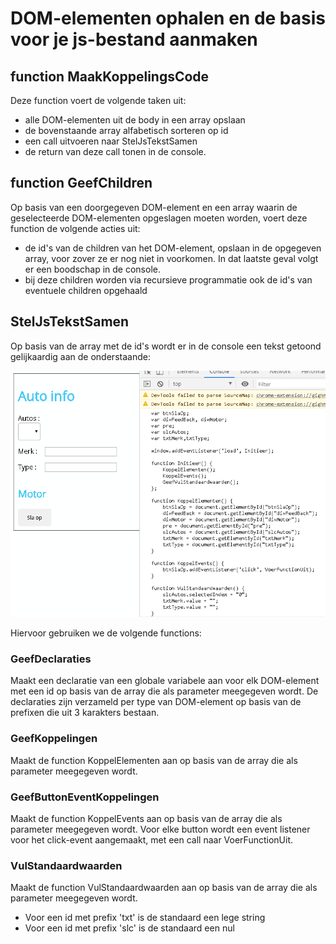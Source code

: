 # DOM-elementen ophalen en de basis voor je js-bestand aanmaken
## function MaakKoppelingsCode
Deze function voert de volgende taken uit:
- alle DOM-elementen uit de body in een array opslaan
- de bovenstaande array alfabetisch sorteren op id
- een call uitvoeren naar StelJsTekstSamen
- de return van deze call tonen in de console.

## function GeefChildren
Op basis van een doorgegeven DOM-element en een array waarin de geselecteerde DOM-elementen opgeslagen moeten worden, voert deze function de volgende acties uit:
- de id's van de children van het DOM-element, opslaan in de opgegeven array, voor zover ze er nog niet in voorkomen. 
  In dat laatste geval volgt er een boodschap in de console.
- bij deze children worden via recursieve programmatie ook de id's van eventuele children opgehaald

## StelJsTekstSamen
Op basis van de array met de id's wordt er in de console een tekst getoond gelijkaardig aan de onderstaande:

![screenshot](JS-ini.png)

Hiervoor gebruiken we de volgende functions:

### GeefDeclaraties
Maakt een declaratie van een globale variabele aan voor elk DOM-element met een id op basis van de array die als parameter meegegeven wordt.
De declaraties zijn verzameld per type van DOM-element op basis van de prefixen die uit 3 karakters bestaan.

### GeefKoppelingen
Maakt de function KoppelElementen aan op basis van de array die als parameter meegegeven wordt.

### GeefButtonEventKoppelingen
Maakt de function KoppelEvents aan op basis van de array die als parameter meegegeven wordt. Voor elke button wordt een event listener voor het click-event aangemaakt, met een call naar VoerFunctionUit.

### VulStandaardwaarden
Maakt de function VulStandaardwaarden aan op basis van de array die als parameter meegegeven wordt.
- Voor een id met prefix 'txt' is de standaard een lege string
- Voor een id met prefix 'slc' is de standaard een nul

